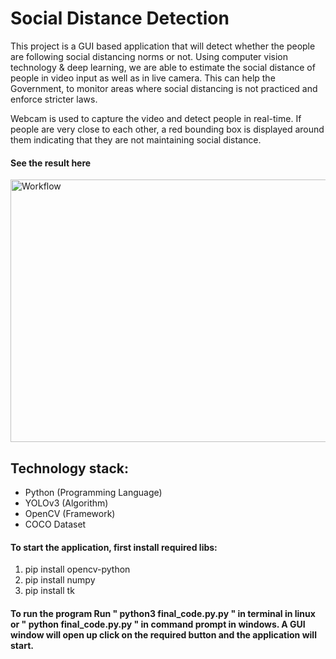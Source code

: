 # Social Distance Detection
This project is a GUI based application that will detect whether the people are following social distancing norms or not. Using computer vision technology & deep learning, we are able to estimate the social distance of people in video input as well as in live camera. This can help the Government, to monitor areas where social distancing is not practiced and enforce stricter laws.

Webcam is used to capture the video and detect people in real-time. If people are very close to each other, a red bounding box is displayed around them indicating that they are not maintaining social distance.

#### See the result here
<img align="" alt="Workflow" src="https://github.com/ankit-kaushal/Social-Distance-Detection/blob/main/output.gif" width="750" height="420"/>

## Technology stack:
* Python (Programming Language)
* YOLOv3 (Algorithm)
* OpenCV (Framework)
* COCO Dataset

#### To start the application, first install required libs:

<ol>
<li>pip install opencv-python</li>
<li>pip install numpy</li>
<li>pip install tk</li>
</ol>

#### To run the program Run " python3 final_code.py.py " in terminal in linux or " python final_code.py.py " in command prompt in windows. A GUI window will open up click on the required button and the application will start.


